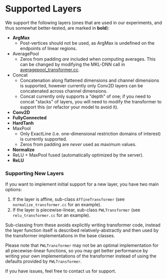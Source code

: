# Supported Layers
We support the following layers (ones that are used in our experiments, and thus
somewhat better-tested, are marked in **bold**):

- **ArgMax**
    - Post-vertices should not be used, as ArgMax is undefined on the
    endpoints of linear regions.
- AveragePool
    - Zeros from padding _are_ included when computing averages. This can be
      changed by modifying the MKL-DNN call in
      [averagepool_transformer.cc](averagepool_transformer.cc).
- Concat
    - Concatenation along flattened dimensions and channel dimensions is
      supported, however currently only Conv2D layers can be concatenated
      across channel dimensions.
    - Concat currently only supports a "depth" of one; if you need to
      concat "stacks" of layers, you will need to modify the transformer
      to support this (or refactor your model to avoid it).
- **Conv2D**
- **FullyConnected**
- **HardTanh**
- MaxPool
    - Only ExactLine (i.e. one-dimensional restriction domains of interest)  is currently supported.
    - Zeros from padding are _never_ used as maximum values.
- **Normalize**
- ReLU + MaxPool fused (automatically optimized by the server).
- **ReLU**

### Supporting New Layers
If you want to implement initial support for a new layer, you have two main
options:

1. If the layer is affine, sub-class ``AffineTransformer`` (see
   ``normalize_transformer.cc`` for an example).
2. If the layer is piecewise-linear, sub-class ``PWLTransformer`` (see
   ``relu_transformer.cc`` for an example).

Sub-classing from these avoids explicitly writing transformer code, instead the
layer function itself is described relatively-abstractly and then used by the
transformer implementations in the base classes.

Please note that ``PWLTransformer`` may not be an optimal implementation for
all piecewise-linear functions, so you may get better performance by writing
your own implementations of the transformer instead of using the defaults
provided by ``PWLTransformer``.

If you have issues, feel free to contact us for support.